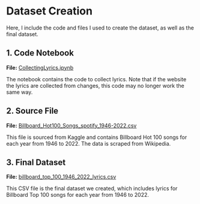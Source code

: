 # Dataset Creation

Here, I include the code and files I used to create the dataset, as well as the final dataset.

## 1. Code Notebook

**File:** [CollectingLyrics.ipynb](path/to/CollectingLyrics.ipynb)

The notebook contains the code to collect lyrics. Note that if the website the lyrics are collected from changes, this code may no longer work the same way.

## 2. Source File

**File:** [Billboard_Hot100_Songs_spotify_1946-2022.csv](https://www.kaggle.com/datasets/tushar5harma/billboard-hot-100-songs-spotify-data-1946-2022)

This file is sourced from Kaggle and contains Billboard Hot 100 songs for each year from 1946 to 2022. The data is scraped from Wikipedia.

## 3. Final Dataset

**File:** [billboard_top_100_1946_2022_lyrics.csv](path/to/billboard_top_100_1946_2022_lyrics.csv)

This CSV file is the final dataset we created, which includes lyrics for Billboard Top 100 songs for each year from 1946 to 2022.

 
